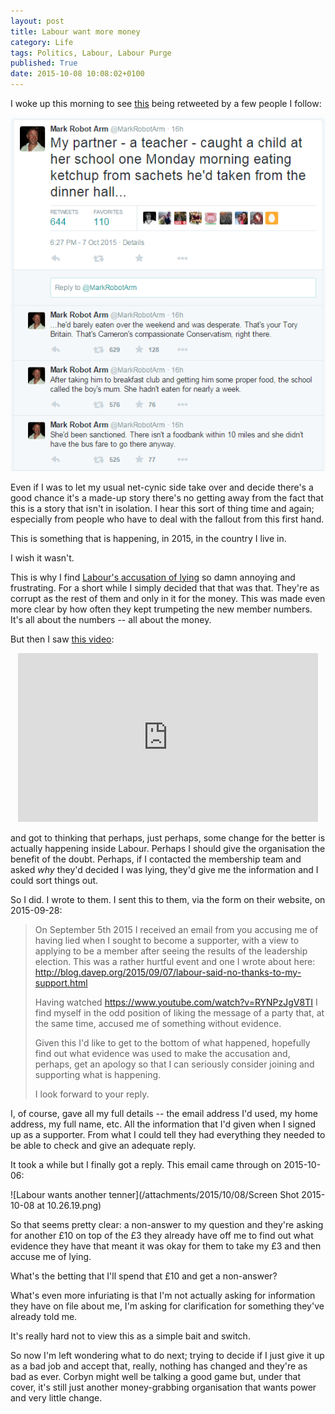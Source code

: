 ```yaml
---
layout: post
title: Labour want more money
category: Life
tags: Politics, Labour, Labour Purge
published: True
date: 2015-10-08 10:08:02+0100
---
```


I woke up this morning to see [this](https://twitter.com/MarkRobotArm/status/651811143284076544) being retweeted by a few people I follow:

![An effect of sanctions](/attachments/2015/10/08/ToryUK.png)

Even if I was to let my usual net-cynic side take over and decide there's a
good chance it's a made-up story there's no getting away from the fact that
this is a story that isn't in isolation. I hear this sort of thing time and
again; especially from people who have to deal with the fallout from this
first hand.

This is something that is happening, in 2015, in the country I live in.

I wish it wasn't.

This is why I find
[Labour's accusation of lying](/2015/09/07/labour-said-no-thanks-to-my-support.html)
so damn annoying and frustrating. For a short while I simply decided that
that was that. They're as corrupt as the rest of them and only in it for the
money. This was made even more clear by how often they kept trumpeting the
new member numbers. It's all about the numbers -- all about the money.

But then I saw [this video](https://www.youtube.com/watch?v=RYNPzJgV8TI):

<center>
<iframe width="480" height="270" src="https://www.youtube.com/embed/RYNPzJgV8TI" frameborder="0" allowfullscreen></iframe>
</center>

and got to thinking that perhaps, just perhaps, some change for the better
is actually happening inside Labour. Perhaps I should give the organisation
the benefit of the doubt. Perhaps, if I contacted the membership team and
asked *why* they'd decided I was lying, they'd give me the information and I
could sort things out.

So I did. I wrote to them. I sent this to them, via the form on their
website, on 2015-09-28:

> On September 5th 2015 I received an email from you accusing me of
> having lied when I sought to become a supporter, with a view to
> applying to be a member after seeing the results of the leadership
> election. This was a rather hurtful event and one I wrote about here:
> http://blog.davep.org/2015/09/07/labour-said-no-thanks-to-my-support.html
>
> Having watched https://www.youtube.com/watch?v=RYNPzJgV8TI I find
> myself in the odd position of liking the message of a party that, at
> the same time, accused me of something without evidence.
>
> Given this I'd like to get to the bottom of what happened, hopefully
> find out what evidence was used to make the accusation and, perhaps,
> get an apology so that I can seriously consider joining and supporting
> what is happening.
>
> I look forward to your reply.

I, of course, gave all my full details -- the email address I'd used, my home
address, my full name, etc. All the information that I'd given when I signed
up as a supporter. From what I could tell they had everything they needed to
be able to check and give an adequate reply.

It took a while but I finally got a reply. This email came through on
2015-10-06:

![Labour wants another tenner](/attachments/2015/10/08/Screen Shot 2015-10-08 at 10.26.19.png)

So that seems pretty clear: a non-answer to my question and they're asking
for another £10 on top of the £3 they already have off me to find out what
evidence they have that meant it was okay for them to take my £3 and then
accuse me of lying.

What's the betting that I'll spend that £10 and get a non-answer?

What's even more infuriating is that I'm not actually asking for information
they have on file about me, I'm asking for clarification for something they've
already told me.

It's really hard not to view this as a simple bait and switch.

So now I'm left wondering what to do next; trying to decide if I just give it
up as a bad job and accept that, really, nothing has changed and they're as
bad as ever. Corbyn might well be talking a good game but, under that cover,
it's still just another money-grabbing organisation that wants power and
very little change.

[//]: # (2015-10-08-labour-want-more-money.md ends here)
